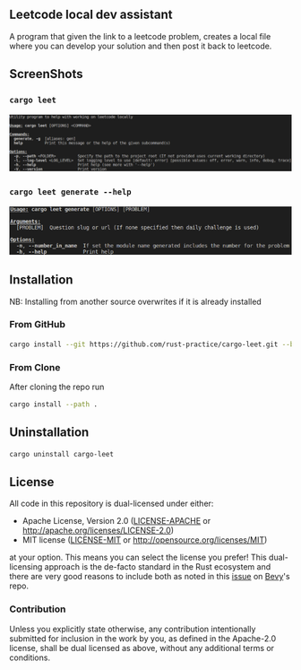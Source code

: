 ## Leetcode local dev assistant

 A program that given the link to a leetcode problem,
 creates a local file where you can develop your solution and then post it back to leetcode.

 ## ScreenShots

 ### `cargo leet`
 ![ScreenShot](assets/help_scr_shot_top.png)

 ### `cargo leet generate --help`
 ![ScreenShot](assets/help_scr_shot_generate.png)

## Installation

NB: Installing from another source overwrites if it is already installed

### From GitHub

```sh
cargo install --git https://github.com/rust-practice/cargo-leet.git --branch main
```

### From Clone

After cloning the repo run

```sh
cargo install --path .
```

## Uninstallation

```sh
cargo uninstall cargo-leet
```

## License

All code in this repository is dual-licensed under either:

- Apache License, Version 2.0 ([LICENSE-APACHE](LICENSE-APACHE) or http://apache.org/licenses/LICENSE-2.0)
- MIT license ([LICENSE-MIT](LICENSE-MIT) or http://opensource.org/licenses/MIT)

at your option.
This means you can select the license you prefer!
This dual-licensing approach is the de-facto standard in the Rust ecosystem and there are very good reasons to include both as noted in
this [issue](https://github.com/bevyengine/bevy/issues/2373) on [Bevy](https://bevyengine.org)'s repo.

### Contribution

Unless you explicitly state otherwise, any contribution intentionally submitted
for inclusion in the work by you, as defined in the Apache-2.0 license, shall
be dual licensed as above, without any additional terms or conditions.
